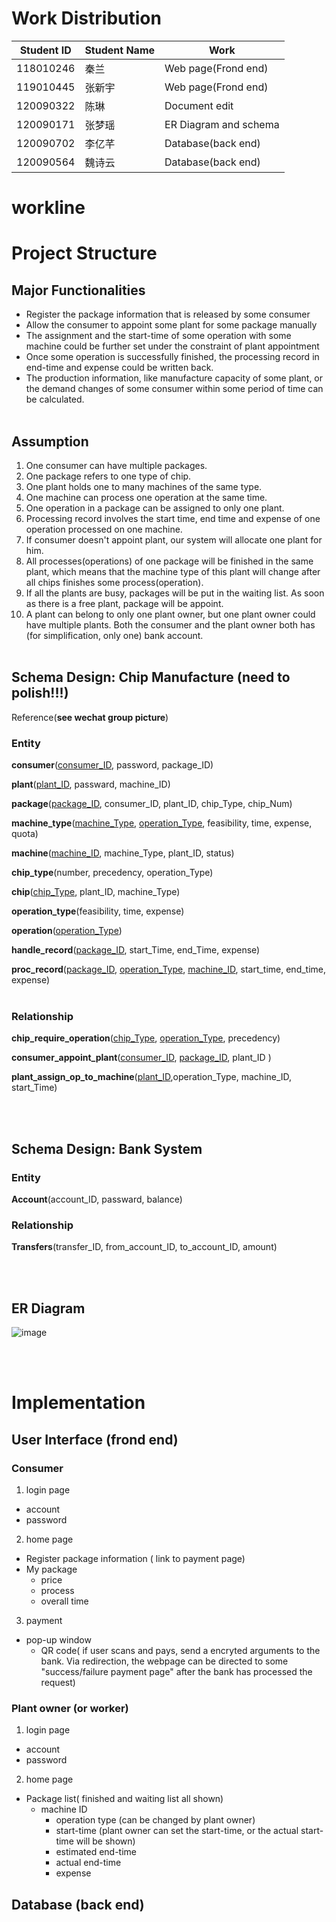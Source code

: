 # Work Distribution

| Student ID | Student Name | Work                      |
| ---------- | ------------ | ------------------------- |
| 118010246  | 秦兰          | Web page(Frond end)       |       
| 119010445  | 张新宇        | Web page(Frond end)       |
| 120090322  | 陈琳          | Document edit             |
| 120090171  | 张梦瑶        | ER Diagram and schema     |
| 120090702  | 李亿芊        | Database(back end)        |
| 120090564  | 魏诗云        | Database(back end)        |

# workline

# Project Structure
## Major Functionalities
- Register the package information that is released by some consumer
- Allow the consumer to appoint some plant for some package manually
- The assignment and the start-time of some operation with some machine could be further set under the constraint of plant appointment
- Once some operation is successfully finished, the processing record in end-time and expense could be written back.
- The production information, like manufacture capacity of some plant, or the demand changes of some consumer within some period of time can be calculated.
<br></br>

## Assumption

1. One consumer can have multiple packages.
2. One package refers to one type of chip. 
3. One plant holds one to many machines of the same type.
4. One machine can process one operation at the same time.
5. One operation in a package can be assigned to only one plant.
6. Processing record involves the start time, end time and expense of one operation processed on one machine.
7. If consumer doesn't appoint plant, our system will allocate one plant for him.
8. All processes(operations) of one package will be finished in the same plant, which means that the machine type of this plant will change after all chips finishes some process(operation).
9. If all the plants are busy, packages will be put in the waiting list. As soon as there is a free plant, package will be appoint.
10.  A plant can belong to only one plant owner, but one plant owner could have multiple plants. Both the consumer and the plant owner both has (for simplification, only one) bank account.
<br></br>

## Schema Design: Chip Manufacture (__need to polish!!!__)

Reference(__see wechat group picture__)



### Entity

__consumer__(<u>consumer_ID</u>, password, package_ID)

__plant__(<u>plant_ID</u>, passward, machine_ID)

__package__(<u>package_ID</u>, consumer_ID, plant_ID, chip_Type, chip_Num)

__machine_type__(<u>machine_Type</u>, <u>operation_Type</u>, feasibility, time, expense, quota)

__machine__(<u>machine_ID</u>, machine_Type, plant_ID, status)

__chip_type__(number, precedency, operation_Type)

__chip__(<u>chip_Type</u>, plant_ID, machine_Type)

__operation_type__(feasibility, time, expense)

__operation__(<u>operation_Type</u>)

__handle_record__(<u>package_ID</u>, start_Time, end_Time, expense)

__proc_record__(<u>package_ID</u>, <u>operation_Type</u>, <u>machine_ID</u>, start_time, end_time, expense)
<br></br>



### Relationship

__chip_require_operation__(<u>chip_Type</u>, <u>operation_Type</u>, precedency)

__consumer_appoint_plant__(<u>consumer_ID</u>, <u>package_ID</u>, plant_ID )

__plant_assign_op_to_machine__(<u>plant_ID</u>,operation_Type, machine_ID, start_Time)

<br></br>

## Schema Design: Bank System

### Entity

__Account__(account_ID, passward, balance)

### Relationship

__Transfers__(transfer_ID, from_account_ID, to_account_ID, amount)



<br></br>

## ER Diagram
![image](https://user-images.githubusercontent.com/83419532/204088784-8308afd6-6382-4187-8fed-b271aca43bab.png)

<br></br>

# Implementation

## User Interface (frond end)

### Consumer
1. login page
- account
- password
2. home page
- Register package information ( link to payment page)
- My package
    - price
    - process
    - overall time
3. payment
- pop-up window
    - QR code( if user scans and pays, send a encryted arguments to the bank. Via redirection, the webpage can be directed to some "success/failure payment page" after the bank has processed the request)
    

### Plant owner (or worker)
1. login page
- account
- password
2. home page
- Package list( finished and waiting list all shown)
    - machine ID
        - operation type (can be changed by plant owner)
        - start-time (plant owner can set the start-time, or the actual start-time will be shown)
        - estimated end-time
        - actual end-time
        - expense
    


## Database (back end)


